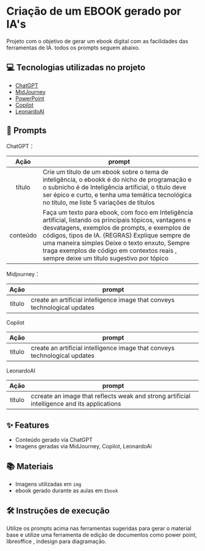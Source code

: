 # Criação de um EBOOK gerado por IA's

Projeto com o objetivo de gerar um ebook digital com as facilidades das ferramentas de IA. todos os prompts seguem abaixo.

## 💻 Tecnologias utilizadas no projeto

- [ChatGPT](https://chat.openai.com/) 
- [MidJourney](https://www.midjourney.com/app/)
- [PowerPoint](https://www.microsoft.com/en/microsoft-365/powerpoint)
- [Copilot](https://copilot.microsoft.com/)
- [LeonardoAI](https://leonardo.ai/)


## 🧠 Prompts


ChatGPT：

|   Ação   | prompt                                                                                                                                                                                                                                                                         |
| :------: | ------------------------------------------------------------------------------------------------------------------------------------------------------------------------------------------------------------------------------------------------------------------------------ |
|  título  | Crie um título de um ebook sobre o tema de inteligência, o ebookk é do nicho de programação e o subnicho é de Inteligência artificial, o título deve ser épico e curto, e tenha uma temática tecnológica no título, me liste 5 variações de títulos                                                        |
| conteúdo | Faça um texto para ebook, com foco em Inteligência artificial, listando os principais tópicos, vantagens e desvatagens, exemplos de prompts, e exemplos de códigos, tipos de IA. {REGRAS} Explique sempre de uma maneira simples Deixe o texto enxuto, Sempre traga exemplos de código em contextos reais , sempre deixe um título sugestivo por tópico |


Midjourney：

|  Ação  | prompt                                                                                 |
| :----: | -------------------------------------------------------------------------------------- |
| título | create an artificial intelligence image that conveys technological updates |


Copilot

|  Ação  | prompt                                                                                 |
| :----: | -------------------------------------------------------------------------------------- |
| título | create an artificial intelligence image that conveys technological updates |

LeonardoAI

|  Ação  | prompt                                                                                 |
| :----: | -------------------------------------------------------------------------------------- |
| título | ccreate an image that reflects weak and strong artificial intelligence and its applications |



## ✨ Features

- Conteúdo gerado via ChatGPT
- Imagens geradas via MidJourney, Copilot, LeonardoAi


## 📚 Materiais

- Imagens utilizadas em `img`
- ebook gerado durante as aulas em `Ebook`


## 🛠️ Instruções de execução

Utilize os prompts acima nas ferramentas sugeridas para gerar o material base e utilize uma ferramenta de edição de documentos como power point, libreoffice , indesign para diagramação.


